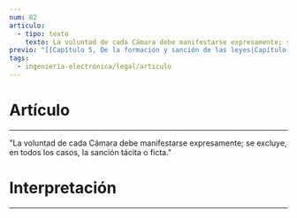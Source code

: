 ```yaml
---
num: 82
articulo:
  - tipo: texto
    texto: La voluntad de cada Cámara debe manifestarse expresamente; se excluye, en todos los casos, la sanción tácita o ficta.
previo: "[[Capítulo 5, De la formación y sanción de las leyes|Capítulo 5, De la formación y sanción de las leyes]]"
tags:
  - ingeniería-electrónica/legal/articulo
---
```

# Artículo
---
"La voluntad de cada Cámara debe manifestarse expresamente; se excluye, en todos los casos, la sanción tácita o ficta."

# Interpretación
---
